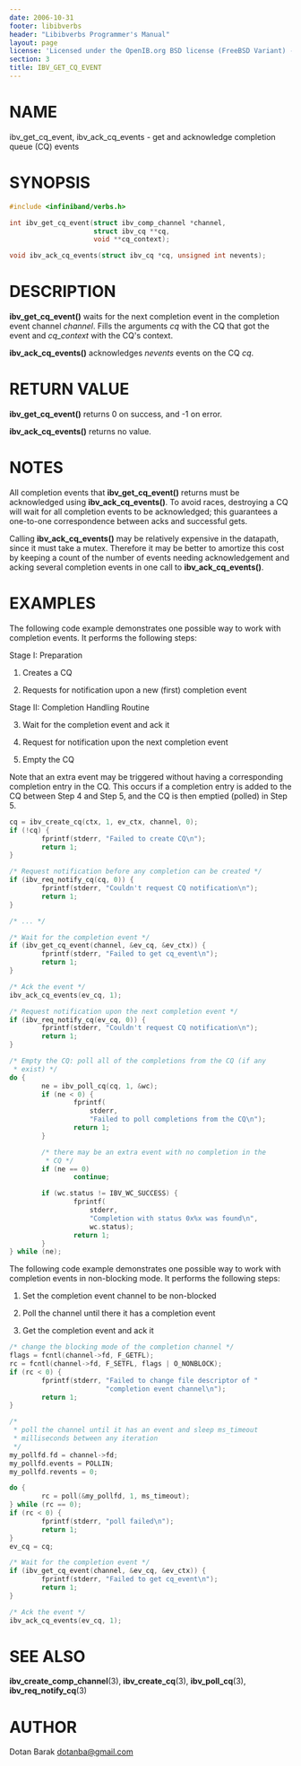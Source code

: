 ```yaml
---
date: 2006-10-31
footer: libibverbs
header: "Libibverbs Programmer's Manual"
layout: page
license: 'Licensed under the OpenIB.org BSD license (FreeBSD Variant) - See COPYING.md'
section: 3
title: IBV_GET_CQ_EVENT
---
```


# NAME

ibv_get_cq_event, ibv_ack_cq_events - get and acknowledge completion queue
(CQ) events

# SYNOPSIS

```c
#include <infiniband/verbs.h>

int ibv_get_cq_event(struct ibv_comp_channel *channel,
                     struct ibv_cq **cq,
                     void **cq_context);

void ibv_ack_cq_events(struct ibv_cq *cq, unsigned int nevents);
```

# DESCRIPTION

**ibv_get_cq_event()** waits for the next completion event in the completion
event channel *channel*. Fills the arguments *cq* with the CQ that got the
event and *cq_context* with the CQ's context.

**ibv_ack_cq_events()** acknowledges *nevents* events on the CQ *cq*.


# RETURN VALUE

**ibv_get_cq_event()** returns 0 on success, and -1 on error.

**ibv_ack_cq_events()** returns no value.

# NOTES

All completion events that **ibv_get_cq_event()** returns must be acknowledged
using **ibv_ack_cq_events()**. To avoid races, destroying a CQ will wait for
all completion events to be acknowledged; this guarantees a one-to-one
correspondence between acks and successful gets.

Calling **ibv_ack_cq_events()** may be relatively expensive in the datapath,
since it must take a mutex.  Therefore it may be better to amortize this cost
by keeping a count of the number of events needing acknowledgement and acking
several completion events in one call to **ibv_ack_cq_events()**.

# EXAMPLES

The following code example demonstrates one possible way to work with
completion events. It performs the following steps:

Stage I: Preparation

1. Creates a CQ

2. Requests for notification upon a new (first) completion event

Stage II: Completion Handling Routine

3. Wait for the completion event and ack it

4. Request for notification upon the next completion event

5. Empty the CQ

Note that an extra event may be triggered without having a corresponding
completion entry in the CQ.  This occurs if a completion entry is added to the
CQ between Step 4 and Step 5, and the CQ is then emptied (polled) in Step 5.


```c
cq = ibv_create_cq(ctx, 1, ev_ctx, channel, 0);
if (!cq) {
        fprintf(stderr, "Failed to create CQ\n");
        return 1;
}

/* Request notification before any completion can be created */
if (ibv_req_notify_cq(cq, 0)) {
        fprintf(stderr, "Couldn't request CQ notification\n");
        return 1;
}

/* ... */

/* Wait for the completion event */
if (ibv_get_cq_event(channel, &ev_cq, &ev_ctx)) {
        fprintf(stderr, "Failed to get cq_event\n");
        return 1;
}

/* Ack the event */
ibv_ack_cq_events(ev_cq, 1);

/* Request notification upon the next completion event */
if (ibv_req_notify_cq(ev_cq, 0)) {
        fprintf(stderr, "Couldn't request CQ notification\n");
        return 1;
}

/* Empty the CQ: poll all of the completions from the CQ (if any
 * exist) */
do {
        ne = ibv_poll_cq(cq, 1, &wc);
        if (ne < 0) {
                fprintf(
                    stderr,
                    "Failed to poll completions from the CQ\n");
                return 1;
        }

        /* there may be an extra event with no completion in the
         * CQ */
        if (ne == 0)
                continue;

        if (wc.status != IBV_WC_SUCCESS) {
                fprintf(
                    stderr,
                    "Completion with status 0x%x was found\n",
                    wc.status);
                return 1;
        }
} while (ne);
```

The following code example demonstrates one possible way to work with
completion events in non-blocking mode.  It performs the following steps:

1. Set the completion event channel to be non-blocked

2. Poll the channel until there it has a completion event

3. Get the completion event and ack it


```c
/* change the blocking mode of the completion channel */
flags = fcntl(channel->fd, F_GETFL);
rc = fcntl(channel->fd, F_SETFL, flags | O_NONBLOCK);
if (rc < 0) {
        fprintf(stderr, "Failed to change file descriptor of "
                        "completion event channel\n");
        return 1;
}

/*
 * poll the channel until it has an event and sleep ms_timeout
 * milliseconds between any iteration
 */
my_pollfd.fd = channel->fd;
my_pollfd.events = POLLIN;
my_pollfd.revents = 0;

do {
        rc = poll(&my_pollfd, 1, ms_timeout);
} while (rc == 0);
if (rc < 0) {
        fprintf(stderr, "poll failed\n");
        return 1;
}
ev_cq = cq;

/* Wait for the completion event */
if (ibv_get_cq_event(channel, &ev_cq, &ev_ctx)) {
        fprintf(stderr, "Failed to get cq_event\n");
        return 1;
}

/* Ack the event */
ibv_ack_cq_events(ev_cq, 1);
```

# SEE ALSO

**ibv_create_comp_channel**(3),
**ibv_create_cq**(3),
**ibv_poll_cq**(3),
**ibv_req_notify_cq**(3)

# AUTHOR

Dotan Barak <dotanba@gmail.com>
